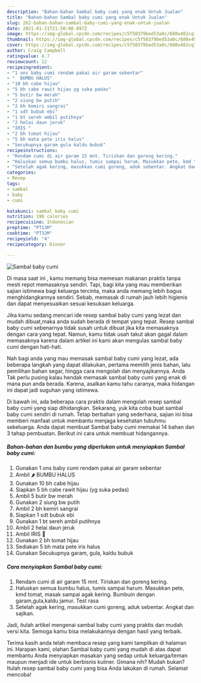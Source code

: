 ```yaml
---
description: "Bahan-bahan Sambal baby cumi yang enak Untuk Jualan"
title: "Bahan-bahan Sambal baby cumi yang enak Untuk Jualan"
slug: 262-bahan-bahan-sambal-baby-cumi-yang-enak-untuk-jualan
date: 2021-01-21T21:50:00.897Z
image: https://img-global.cpcdn.com/recipes/c5f50379bed53a0c/680x482cq70/sambal-baby-cumi-foto-resep-utama.jpg
thumbnail: https://img-global.cpcdn.com/recipes/c5f50379bed53a0c/680x482cq70/sambal-baby-cumi-foto-resep-utama.jpg
cover: https://img-global.cpcdn.com/recipes/c5f50379bed53a0c/680x482cq70/sambal-baby-cumi-foto-resep-utama.jpg
author: Craig Campbell
ratingvalue: 4.7
reviewcount: 12
recipeingredient:
- "1 ons baby cumi rendam pakai air garam sebentar"
- "  BUMBU HALUS"
- "10 bh cabe hijau"
- "5 bh cabe rawit hijau yg suka pedas"
- "5 butir bw merah"
- "2 siung bw putih"
- "2 bh kemiri sangrai"
- "1 sdt bubuk ebi"
- "1 bt sereh ambil putihnya"
- "2 helai daun jeruk"
- "IRIS "
- "2 bh tomat hijau"
- "5 bh mata pete iris halus"
- "Secukupnya garam gula kaldu bubuk"
recipeinstructions:
- "Rendam cumi di air garam 15 mnt. Tiriskan dan goreng kering."
- "Haluskan semua bumbu halus, tumis sampai harum. Masukkan pete, kmd tomat, masak sampai agak kering. Bumbuin dengan garam,gula,kaldu jamur. Test rasa"
- "Setelah agak kering, masukkan cumi goreng, aduk sebentar. Angkat dan sajikan."
categories:
- Resep
tags:
- sambal
- baby
- cumi

katakunci: sambal baby cumi 
nutrition: 198 calories
recipecuisine: Indonesian
preptime: "PT13M"
cooktime: "PT32M"
recipeyield: "4"
recipecategory: Dinner

---
```



![Sambal baby cumi](https://img-global.cpcdn.com/recipes/c5f50379bed53a0c/680x482cq70/sambal-baby-cumi-foto-resep-utama.jpg)

Di masa  saat ini , kamu memang bisa memesan makanan praktis tanpa mesti repot memasaknya sendiri. Tapi, bagi kita yang mau memberikan sajian istimewa bagi keluarga tercinta, maka anda memang lebih bagus menghidangkannya sendiri. Sebab, memasak di rumah jauh lebih higienis dan dapat menyesuaikan sesuai kesukaan keluarga.

Jika kamu sedang mencari ide resep sambal baby cumi yang lezat dan mudah dibuat,maka anda sudah berada di tempat yang tepat. Resep sambal baby cumi  sebenarnya tidak susah untuk dibuat jika kita memasaknya dengan cara yang tepat. Namun, kamu tidak usah takut akan gagal dalam memasaknya 
karena dalam artikel ini kami akan mengulas sambal baby cumi dengan hati-hati.  



Nah bagi anda yang mau memasak sambal baby cumi yang lezat, ada beberapa langkah yang dapat dilakukan, pertama memilih jenis bahan, lalu pemilihan bahan segar, hingga cara mengolah dan menyajikannya. Anda Tak perlu pusing kalau hendak memasak sambal baby cumi yang enak di mana pun anda berada. Karena, asalkan kamu  tahu caranya, maka hidangan ini dapat jadi suguhan yang istimewa.

Di bawah ini, ada beberapa cara praktis  dalam mengolah resep sambal baby cumi yang siap dihidangkan. Sekarang, yuk kita coba buat sambal baby cumi sendiri di rumah. Tetap berbahan yang sederhana, sajian ini bisa memberi manfaat untuk membantu menjaga kesehatan tubuhmu sekeluarga. Anda dapat membuat Sambal baby cumi memakai 14 bahan dan 3 tahap pembuatan. Berikut ini cara untuk membuat hidangannya.

<!--inarticleads1-->

##### Bahan-bahan dan bumbu yang diperlukan untuk menyiapkan Sambal baby cumi:

1. Gunakan 1 ons baby cumi rendam pakai air garam sebentar
1. Ambil  🌶 BUMBU HALUS
1. Gunakan 10 bh cabe hijau
1. Siapkan 5 bh cabe rawit hijau (yg suka pedas)
1. Ambil 5 butir bw merah
1. Gunakan 2 siung bw putih
1. Ambil 2 bh kemiri sangrai
1. Siapkan 1 sdt bubuk ebi
1. Gunakan 1 bt sereh ambil putihnya
1. Ambil 2 helai daun jeruk
1. Ambil IRIS 🍅
1. Gunakan 2 bh tomat hijau
1. Sediakan 5 bh mata pete iris halus
1. Gunakan Secukupnya garam, gula, kaldu bubuk




<!--inarticleads2-->

##### Cara menyiapkan Sambal baby cumi:

1. Rendam cumi di air garam 15 mnt. Tiriskan dan goreng kering.
1. Haluskan semua bumbu halus, tumis sampai harum. Masukkan pete, kmd tomat, masak sampai agak kering. Bumbuin dengan garam,gula,kaldu jamur. Test rasa
1. Setelah agak kering, masukkan cumi goreng, aduk sebentar. Angkat dan sajikan.




Jadi, itulah artikel mengenai  sambal baby cumi  yang praktis dan mudah versi kita. Semoga kamu bisa melakukannya dengan hasil yang terbaik. 

Terima kasih anda telah membaca resep yang kami tampilkan di halaman ini. Harapan kami, olahan  Sambal baby cumi yang mudah di atas dapat membantu Anda menyiapkan masakan yang sedap untuk keluarga/teman maupun menjadi ide untuk berbisnis kuliner. Gimana nih? Mudah bukan? Itulah resep sambal baby cumi yang bisa Anda lakukan di rumah. Selamat mencoba!

